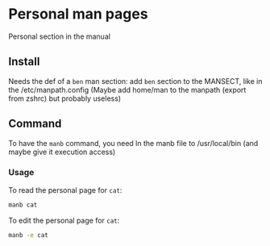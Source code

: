 # Personal man pages

Personal section in the manual

## Install

Needs the def of a `ben` man section: add `ben` section to the MANSECT, like in the /etc/manpath.config
(Maybe add home/man to the manpath (export from zshrc) but probably useless)

## Command

To have the `manb` command, you need ln the manb file to /usr/local/bin (and maybe give it execution access)

### Usage

To read the personal page for `cat`:
```bash
manb cat
```

To edit the personal page for `cat`:
```bash
manb -e cat
```
 
